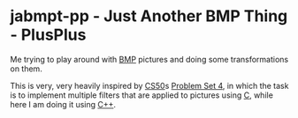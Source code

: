 # jabmpt-pp - Just Another BMP Thing - PlusPlus
Me trying to play around with [BMP](https://en.wikipedia.org/wiki/BMP_file_format) pictures and doing some transformations on them.

This is very, very heavily inspired by [CS50](https://cs50.harvard.edu/x/)s [Problem Set 4](https://cs50.harvard.edu/x/2023/psets/4/filter/more/), in which the task is to implement multiple filters that are applied to pictures using [C](https://en.wikipedia.org/wiki/C_%28programming_language%29), while here I am doing it using [C++](https://en.wikipedia.org/wiki/C%2B%2B).

